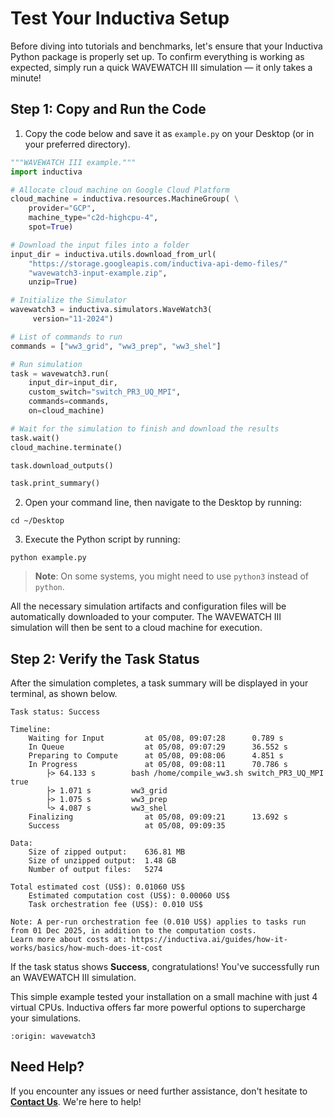 # Test Your Inductiva Setup
Before diving into tutorials and benchmarks, let's ensure that your Inductiva Python package is properly set up. To confirm everything is working as expected, simply run a quick WAVEWATCH III simulation — it only takes a minute!

## Step 1: Copy and Run the Code

1. Copy the code below and save it as `example.py` on your Desktop (or in your preferred directory).

```python
"""WAVEWATCH III example."""
import inductiva

# Allocate cloud machine on Google Cloud Platform
cloud_machine = inductiva.resources.MachineGroup( \
    provider="GCP",
    machine_type="c2d-highcpu-4",
    spot=True)

# Download the input files into a folder
input_dir = inductiva.utils.download_from_url(
    "https://storage.googleapis.com/inductiva-api-demo-files/"
    "wavewatch3-input-example.zip",
    unzip=True)

# Initialize the Simulator
wavewatch3 = inductiva.simulators.WaveWatch3(
     version="11-2024")

# List of commands to run
commands = ["ww3_grid", "ww3_prep", "ww3_shel"]

# Run simulation
task = wavewatch3.run(
    input_dir=input_dir,
    custom_switch="switch_PR3_UQ_MPI",
    commands=commands,
    on=cloud_machine)

# Wait for the simulation to finish and download the results
task.wait()
cloud_machine.terminate()

task.download_outputs()

task.print_summary()
```

2. Open your command line, then navigate to the Desktop by running:

```
cd ~/Desktop
```

3. Execute the Python script by running:

```
python example.py
```

> **Note**: On some systems, you might need to use `python3` instead of `python`.

All the necessary simulation artifacts and configuration files will be automatically downloaded to your computer.
The WAVEWATCH III simulation will then be sent to a cloud machine for execution.

## Step 2: Verify the Task Status
After the simulation completes, a task summary will be displayed in your terminal, as shown below.

```
Task status: Success

Timeline:
	Waiting for Input         at 05/08, 09:07:28      0.789 s
	In Queue                  at 05/08, 09:07:29      36.552 s
	Preparing to Compute      at 05/08, 09:08:06      4.851 s
	In Progress               at 05/08, 09:08:11      70.786 s
		├> 64.133 s        bash /home/compile_ww3.sh switch_PR3_UQ_MPI true
		├> 1.071 s         ww3_grid
		├> 1.075 s         ww3_prep
		└> 4.087 s         ww3_shel
	Finalizing                at 05/08, 09:09:21      13.692 s
	Success                   at 05/08, 09:09:35

Data:
	Size of zipped output:    636.81 MB
	Size of unzipped output:  1.48 GB
	Number of output files:   5274

Total estimated cost (US$): 0.01060 US$
	Estimated computation cost (US$): 0.00060 US$
	Task orchestration fee (US$): 0.010 US$

Note: A per-run orchestration fee (0.010 US$) applies to tasks run from 01 Dec 2025, in addition to the computation costs.
Learn more about costs at: https://inductiva.ai/guides/how-it-works/basics/how-much-does-it-cost
```

If the task status shows **Success**, congratulations! You've successfully run an WAVEWATCH III simulation.

This simple example tested your installation on a small machine with just 4 virtual CPUs. Inductiva offers far more powerful options to supercharge your simulations.

```{banner_small}
:origin: wavewatch3
```

## Need Help?
If you encounter any issues or need further assistance, don't hesitate to [**Contact Us**](mailto:support@inductiva.ai). We're here to help!
